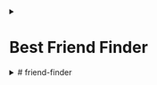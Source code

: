 




<details align="center"><summary align="justify"><h1>Best Friend Finder</h1></summary>









<details align="center"><summary align="justify">Intro</summary>content</details>

<details align="center"><summary align="justify">title</summary>content</details>

<details align="center"><summary align="justify">title</summary>content</details>

<details align="center"><summary align="justify">title</summary>content</details>

<details align="center"><summary align="justify">title</summary>content</details>

<details align="center"><summary align="justify">title</summary>content</details>
</details>


<details><summary>
# friend-finder</summary>
Best friend finder app utilizing API, MYSQL, Jquery, HTML, CSS, Javascript, Heroku, Github and more...
</details>
